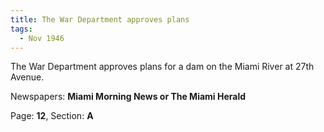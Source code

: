 ```yaml
---  
title: The War Department approves plans  
tags:  
  - Nov 1946  
---  
```

  
The War Department approves plans for a dam on the Miami River at 27th Avenue.  
  
Newspapers: **Miami Morning News or The Miami Herald**  
  
Page: **12**, Section: **A** 
